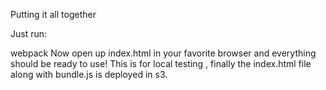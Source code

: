 Putting it all together

Just run:

webpack
Now open up index.html in your favorite browser and everything should be ready to use! This is for local testing , finally the index.html file along with bundle.js is deployed in s3.
